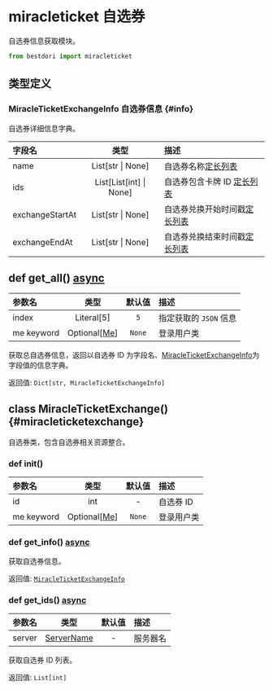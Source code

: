 # miracleticket 自选券

自选券信息获取模块。

```python
from bestdori import miracleticket
```

## 类型定义

### MiracleTicketExchangeInfo 自选券信息 {#info}

自选券详细信息字典。

| 字段名 | 类型 | 描述 |
|:------|:----:|:-----|
| name | List[str \| None] | 自选券名称[定长列表](/typing#fixed-list) |
| ids | List[List[int] \| None] | 自选券包含卡牌 ID [定长列表](/typing#fixed-list) |
| exchangeStartAt | List[str \| None] | 自选券兑换开始时间戳[定长列表](/typing#fixed-list) |
| exchangeEndAt | List[str \| None] | 自选券兑换结束时间戳[定长列表](/typing#fixed-list) |

## def get_all() <Badge type="tip">[async](/fast-start#async-sync)</Badge>

| 参数名 | 类型 | 默认值 | 描述 |
|:------|:----:|:-----:|:-----|
| index | Literal[5] | `5` | 指定获取的 `JSON` 信息 |
| me <Badge type="info">keyword</Badge> | Optional[[Me](./user#me)] | `None` | 登录用户类 |

获取总自选券信息，返回以自选券 ID 为字段名、[MiracleTicketExchangeInfo](./miracleticket#info)为字段值的信息字典。

<Badge type="info">返回值:</Badge> `Dict[str, MiracleTicketExchangeInfo]`

## class MiracleTicketExchange() {#miracleticketexchange}

自选券类，包含自选券相关资源整合。

### def __init__()

| 参数名 | 类型 | 默认值 | 描述 |
|:------|:----:|:-----:|:-----|
| id | int | - | 自选券 ID |
| me <Badge type="info">keyword</Badge> | Optional[[Me](./user#me)] | `None` | 登录用户类 |

### def get_info() <Badge type="tip">[async](/fast-start#async-sync)</Badge>

获取自选券信息。

<Badge type="info">返回值:</Badge> [`MiracleTicketExchangeInfo`](./miracleticket#info)

### def get_ids() <Badge type="tip">[async](/fast-start#async-sync)</Badge>

| 参数名 | 类型 | 默认值 | 描述 |
|:------|:----:|:-----:|:-----|
| server | [ServerName](/typing#server-name) | - | 服务器名 |

获取自选券 ID 列表。

<Badge type="info">返回值:</Badge> `List[int]`
